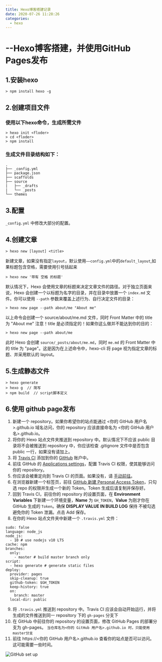 ```yaml
---
title: Hexo博客搭建记录
date: 2020-07-26 11:28:26
categories: 
  - hexo
---
```


# --Hexo博客搭建，并使用GitHub Pages发布
## 1.安装hexo
    > npm install hexo -g

## 2.创建项目文件
### 使用以下hexo命令，生成所需文件
    > hexo init <floder>
    > cd <floder>
    > npm install
### 生成文件目录结构如下：
    .
    ├── _config.yml
    ├── package.json
    ├── scaffolds
    ├── source
    |   ├── _drafts
    |   └── _posts
    └── themes

## 3.配置
  `_config.yml` 中修改大部分的配置。

## 4.创建文章
    > hexo new [layout] <title>
  新建文章，如果没有指定`layout`，默认使用`——config.yml`中的`default_layout`,如果标题包含空格，需要使用引号括起来

    > hexo new '带有 空格 的标题'
  默认情况下，Hexo 会使用文章的标题来决定文章文件的路径。对于独立页面来说，Hexo 会创建一个以标题为名字的目录，并在目录中放置一个 `index.md` 文件。你可以使用 `--path` 参数来覆盖上述行为、自行决定文件的目录：

    > hexo new page --path about/me "About me"

  以上命令会创建一个 source/about/me.md 文件，同时 Front Matter 中的 title 为 "About me"
  注意！title 是必须指定的！如果你这么做并不能达到你的目的：

    > hexo new page --path about/me

  此时 Hexo 会创建 `source/_posts/about/me.md`，同时 `me.md` 的 Front Matter 中的 title 为 "page"。这是因为在上述命令中，hexo-cli 将 page 视为指定文章的标题、并采用默认的 layout。

## 5.生成静态文件
    > hexo generate
    > hexo g  // 简写
    > npm build  // script脚本定义

## 6.使用 github page发布
  1. 新建一个 repository。如果你希望你的站点能通过 <你的 GitHub 用户名>.github.io 域名访问，你的 repository 应该直接命名为 <你的 GitHub 用户名>.github.io。
  2. 将你的 Hexo 站点文件夹推送到 repository 中。默认情况下不应该 public 目录将不会被推送到 repository 中，你应该检查 .gitignore 文件中是否包含 public 一行，如果没有请加上。
  3. 将 [Travis CI](https://github.com/marketplace/travis-ci) 添加到你的 [GitHub](https://github.com/settings/profile)  账户中。
  4. 前往 GitHub 的 [Applications settings](https://github.com/settings/installations)，配置 Travis CI 权限，使其能够访问你的 repository。
  5. 你应该会被重定向到 Travis CI 的页面。如果没有，请 [手动前往](https://travis-ci.com/)。
  6. 在浏览器新建一个标签页，前往 [GitHub 新建 Personal Access Token](https://hexo.io/zh-cn/docs/github-pages)，只勾选 repo 的权限并生成一个新的 Token。Token 生成后请复制并保存好。
  7. 回到 Travis CI，前往你的 repository 的设置页面，在 **Environment Variables** 下新建一个环境变量，**Name** 为 `GH_TOKEN`，**Value** 为刚才你在 GitHub 生成的 `Token`。确保 **DISPLAY VALUE IN BUILD LOG** 保持 不被勾选 避免你的 Token 泄漏。点击 Add 保存。
  8. 在你的 Hexo 站点文件夹中新建一个 `.travis.yml` 文件：
  ```
  sudo: false
  language: node_js
  node_js:
    - 10 # use nodejs v10 LTS
  cache: npm
  branches:
    only:
      - master # build master branch only
  script:
    - hexo generate # generate static files
  deploy:
    provider: pages
    skip-cleanup: true
    github-token: $GH_TOKEN
    keep-history: true
    on:
      branch: master
    local-dir: public
  ```
  9. 将 `.travis.yml` 推送到 repository 中。Travis CI 应该会自动开始运行，并将生成的文件推送到同一 repository 下的 `gh-pages` 分支下
  10. 在 GitHub 中前往你的 repository 的设置页面，修改 GitHub Pages 的部署分支为 gh-pages。
  `当仓库名为<你的 GitHub 用户名>.github.io 时，只能使用master分支`
  11. 前往 https://<你的 GitHub 用户名>.github.io 查看你的站点是否可以访问。这可能需要一些时间。

  ![GitHub set up](http://zh.mweb.im/asset/img/set-up-git.gif)

